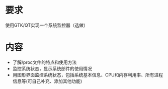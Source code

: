 # 要求
使用GTK/QT实现一个系统监控器（选做）

# 内容
- 了解/proc文件的特点和使用方法
- 监控系统状态，显示系统部件的使用情况
- 用图形界面监控系统状态，包括系统基本信息、CPU和内存利用率、所有进程信息等(可自己补充、添加其他功能)
